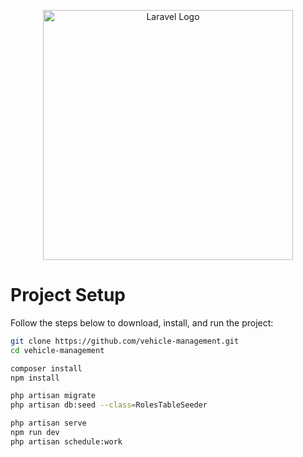 <p align="center"><a href="https://laravel.com" target="_blank"><img src="https://raw.githubusercontent.com/laravel/art/master/logo-lockup/5%20SVG/2%20CMYK/1%20Full%20Color/laravel-logolockup-cmyk-red.svg" width="400" alt="Laravel Logo"></a></p>

# Project Setup

Follow the steps below to download, install, and run the project:

```bash
git clone https://github.com/vehicle-management.git
cd vehicle-management

composer install
npm install

php artisan migrate
php artisan db:seed --class=RolesTableSeeder

php artisan serve
npm run dev
php artisan schedule:work
